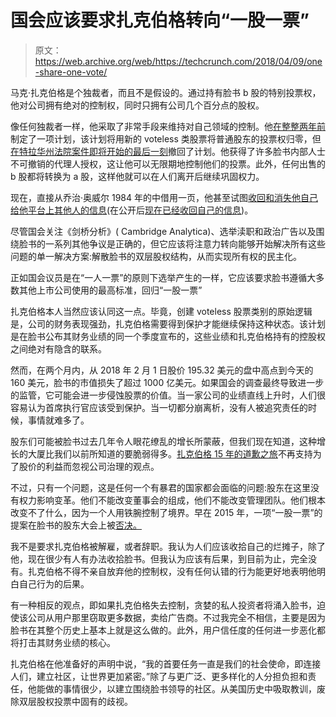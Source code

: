 # 国会应该要求扎克伯格转向“一股一票”

> 原文：<https://web.archive.org/web/https://techcrunch.com/2018/04/09/one-share-one-vote/>

马克·扎克伯格是个独裁者，而且不是假设的。通过持有脸书 b 股的特别投票权，他对公司拥有绝对的控制权，同时只拥有公司几个百分点的股权。

像任何独裁者一样，他采取了非常手段来维持对自己领域的控制。他[在整整两年前](https://web.archive.org/web/20221025222936/https://www.sec.gov/Archives/edgar/data/1326801/000132680116000060/fb-3312016xex992.htm)制定了一项计划，该计划将用新的 voteless 类股票将普通股东的投票权归零，但[在特拉华州法院案件即将开始的最后一刻](https://web.archive.org/web/20221025222936/http://www.businessinsider.com/facebook-settled-lawsuit-non-voting-shares-zuckerberg-testify-2017-9)撤回了计划。他获得了许多脸书内部人士不可撤销的代理人授权，这让他可以无限期地控制他们的投票。此外，任何出售的 b 股都将转换为 a 股，这样他就可以在人们离开后继续巩固权力。

现在，直接从乔治·奥威尔 1984 年的中借用一页，他甚至试图[收回和消失他自己给他平台上其他人的信息](https://web.archive.org/web/20221025222936/https://techcrunch.com/2018/04/05/zuckerberg-deleted-messages/)(在公开后[现在已经收回自己的信息](https://web.archive.org/web/20221025222936/https://techcrunch.com/2018/04/06/facebook-unsend-messages/))。

尽管国会关注《剑桥分析》( Cambridge Analytica)、选举渎职和政治广告以及围绕脸书的一系列其他争议是正确的，但它应该将注意力转向能够开始解决所有这些问题的单一解决方案:解散脸书的双层股权结构，从而实现所有权的民主化。

正如国会议员是在“一人一票”的原则下选举产生的一样，它应该要求脸书遵循大多数其他上市公司使用的最高标准，回归“一股一票”

扎克伯格本人当然应该认同这一点。毕竟，创建 voteless 股票类别的原始逻辑是，公司的财务表现强劲，扎克伯格需要得到保护才能继续保持这种状态。该计划是在脸书公布其财务业绩的同一个季度宣布的，这些业绩和扎克伯格持有的控股权之间绝对有隐含的联系。

然而，在两个月内，从 2018 年 2 月 1 日股价 195.32 美元的盘中高点到今天的 160 美元，脸书的市值损失了超过 1000 亿美元。如果国会的调查最终导致进一步的监管，它可能会进一步侵蚀股票的价值。当一家公司的业绩直线上升时，人们很容易认为首席执行官应该受到保护。当一切都分崩离析，没有人被追究责任的时候，事情就难多了。

股东们可能被脸书过去几年令人眼花缭乱的增长所蒙蔽，但我们现在知道，这种增长的大厦比我们以前所知道的要脆弱得多。[扎克伯格 15 年的道歉之旅](https://web.archive.org/web/20221025222936/https://www.wired.com/story/why-zuckerberg-15-year-apology-tour-hasnt-fixed-facebook/)不再支持为了股价的利益而忽视公司治理的观点。

不过，只有一个问题，这是任何一个有暴君的国家都会面临的问题:股东在这里没有权力影响变革。他们不能改变董事会的组成，他们不能改变管理团队。他们根本改变不了什么，因为一个人用铁腕控制了境界。早在 2015 年，一项“一股一票”的提案在脸书的股东大会上被[否决。](https://web.archive.org/web/20221025222936/https://www.usatoday.com/story/tech/2015/06/11/facebook-shareholders-meeting/71066482/)

我不是要求扎克伯格被解雇，或者辞职。我认为人们应该收拾自己的烂摊子，除了他，现在很少有人有办法收拾脸书。但我认为应该有后果，到目前为止，完全没有。扎克伯格不得不亲自放弃他的控制权，没有任何认错的行为能更好地表明他明白自己行为的后果。

有一种相反的观点，即如果扎克伯格失去控制，贪婪的私人投资者将涌入脸书，迫使该公司从用户那里窃取更多数据，卖给广告商。不过我完全不相信，主要是因为脸书在其整个历史上基本上就是这么做的。此外，用户信任度的任何进一步恶化都将打击其财务业绩的核心。

扎克伯格在他准备好的声明中说，“我的首要任务一直是我们的社会使命，即连接人们，建立社区，让世界更加紧密。”除了与更广泛、更多样化的人分担负担和责任，他能做的事情很少，以建立围绕脸书领导的社区。从美国历史中吸取教训，废除双层股权投票中固有的歧视。